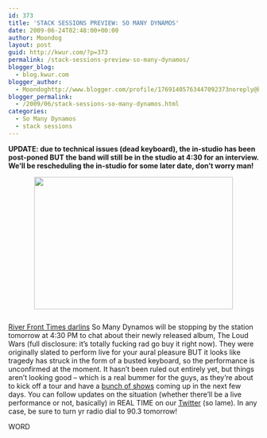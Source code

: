 ```yaml
---
id: 373
title: 'STACK SESSIONS PREVIEW: SO MANY DYNAMOS'
date: 2009-06-24T02:48:00+00:00
author: Moondog
layout: post
guid: http://kwur.com/?p=373
permalink: /stack-sessions-preview-so-many-dynamos/
blogger_blog:
  - blog.kwur.com
blogger_author:
  - Moondoghttp://www.blogger.com/profile/17691405763447092373noreply@blogger.com
blogger_permalink:
  - /2009/06/stack-sessions-so-many-dynamos.html
categories:
  - So Many Dynamos
  - stack sessions
---
```

<div class="pf-content">
  <p>
    <span style="font-weight:bold;">UPDATE: due to technical issues (dead keyboard), the in-studio has been post-poned BUT the band will still be in the studio at 4:30 for an interview. We’ll be rescheduling the in-studio for some later date, don’t worry man!</span>
  </p>
  
  <p>
    <a onblur="try {parent.deselectBloggerImageGracefully();} catch(e) {}" href="http://www.kwur.com/blog/uploaded_images/l_fa4964e88ba5b4b71019695648e7aa7e-720620.jpg"><img style="margin: 0px auto 10px; display: block; text-align: center; cursor: pointer; width: 400px; height: 267px;" src="http://www.kwur.com/blog/uploaded_images/l_fa4964e88ba5b4b71019695648e7aa7e-720618.jpg" alt="" border="0" /></a><br /><a href="http://blogs.riverfronttimes.com/atoz/2009/06/2009_rft_music_awards_winners_nominees_showcase_schlafly_tap_room_party.php">River Front Times darlins</a> So Many Dynamos will be stopping by the station tomorrow at 4:30 PM to chat about their newly released album, The Loud Wars (full disclosure: it’s totally fucking rad go buy it right now). They were originally slated to perform live for your aural pleasure BUT it looks like tragedy has struck in the form of a busted keyboard, so the performance is unconfirmed at the moment. It hasn’t been ruled out entirely yet, but things aren’t looking good – which is a real bummer for the guys, as they’re about to kick off a tour and have a <a href="http://www.myspace.com/somanydynamos">bunch of shows</a> coming up in the next few days. You can follow updates on the situation (whether there’ll be a live performance or not, basically) in REAL TIME on our <a href="http://www.twitter.com/KWUR">Twitter</a> (so lame). In any case, be sure to turn yr radio dial to 90.3 tomorrow!
  </p>
  
  <p>
    WORD
  </p>
</div>